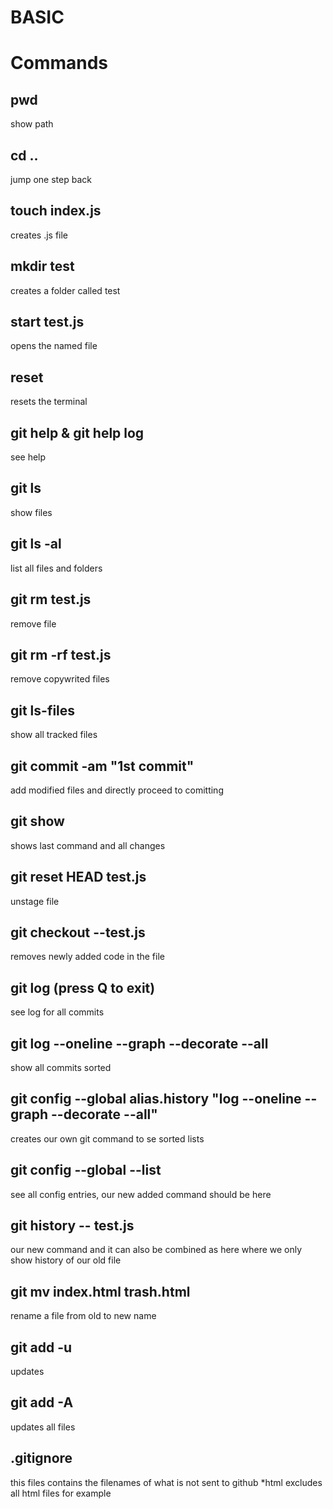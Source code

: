 # BASIC

# Commands

## pwd

show path

## cd ..

jump one step back

## touch index.js

creates .js file

## mkdir test

creates a folder called test

## start test.js

opens the named file

## reset

resets the terminal

<!-- ////////// -->

## git help & git help log

see help

## git ls

show files

## git ls -al

list all files and folders

## git rm test.js

remove file

## git rm -rf test.js

remove copywrited files

## git ls-files

show all tracked files

## git commit -am "1st commit"

add modified files and directly proceed to comitting

## git show

shows last command and all changes

## git reset HEAD test.js

unstage file

## git checkout --test.js

removes newly added code in the file

## git log (press Q to exit)

see log for all commits

## git log --oneline --graph --decorate --all

show all commits sorted

## git config --global alias.history "log --oneline --graph --decorate --all"

creates our own git command to se sorted lists

## git config --global --list

see all config entries, our new added command should be here

## git history -- test.js

our new command and it can also be combined as here where we only show history of our old file

## git mv index.html trash.html

rename a file from old to new name

## git add -u

updates

## git add -A

updates all files

## .gitignore

this files contains the filenames of what is not sent to github \*html excludes
all html files for example
